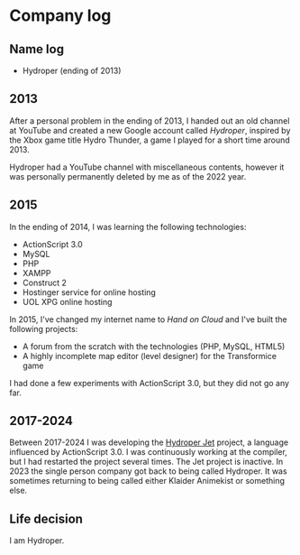 # Company log

## Name log

* Hydroper (ending of 2013)

## 2013

After a personal problem in the ending of 2013, I handed out an old channel at YouTube and created a new Google account called *Hydroper*, inspired by the Xbox game title Hydro Thunder, a game I played for a short time around 2013.

Hydroper had a YouTube channel with miscellaneous contents, however it was personally permanently deleted by me as of the 2022 year.

## 2015

In the ending of 2014, I was learning the following technologies:

* ActionScript 3.0
* MySQL
* PHP
* XAMPP
* Construct 2
* Hostinger service for online hosting
* UOL XPG online hosting

In 2015, I've changed my internet name to *Hand on Cloud* and I've built the following projects:

* A forum from the scratch with the technologies (PHP, MySQL, HTML5)
* A highly incomplete map editor (level designer) for the Transformice game

I had done a few experiments with ActionScript 3.0, but they did not go any far.

## 2017-2024

Between 2017-2024 I was developing the [Hydroper Jet](https://github.com/hydroper-jet) project, a language influenced by ActionScript 3.0.
I was continuously working at the compiler, but I had restarted the project several times. The Jet project is inactive.
In 2023 the single person company got back to being called Hydroper. It was sometimes returning to being called either Klaider Animekist or something else.

## Life decision

I am Hydroper.
